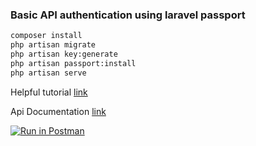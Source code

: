 ### Basic API authentication using laravel passport

```bash
composer install
php artisan migrate
php artisan key:generate
php artisan passport:install
php artisan serve
```
Helpful tutorial [link](https://medium.com/modulr/create-api-authentication-with-passport-of-laravel-5-6-1dc2d400a7f)

Api Documentation [link](https://documenter.getpostman.com/view/4049581/Rzfnk6zL)

[![Run in Postman](https://run.pstmn.io/button.svg)](https://app.getpostman.com/run-collection/4145b43c94582abb9747)